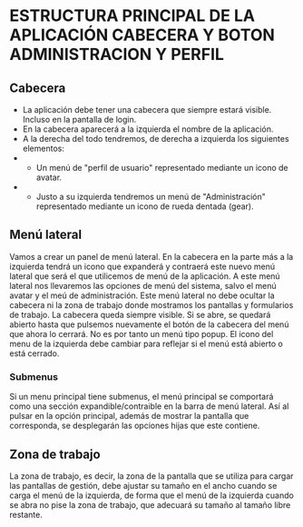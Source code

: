 # ESTRUCTURA PRINCIPAL DE LA APLICACIÓN CABECERA Y BOTON ADMINISTRACION Y PERFIL

## Cabecera
- La aplicación debe tener una cabecera que siempre estará visible. Incluso en la pantalla de login.
- En la cabecera aparecerá a la izquierda el nombre de la aplicación.
- A la derecha del todo tendremos, de derecha a izquierda los siguientes elementos:
- - Un menú de "perfil de usuario" representado mediante un icono de avatar.
- - Justo a su izquierda tendremos un menú de "Administración" representado mediante un icono de rueda dentada (gear).


## Menú lateral
Vamos a crear un panel de menú lateral.
En la cabecera en la parte más a la izquierda tendrá un icono que expanderá y contraerá este nuevo menú lateral que será el que utilicemos de menú de la aplicación.
A este menú lateral nos llevaremos las opciones de menú del sistema, salvo el menú avatar y el meú de administración.
Este menú lateral no debe ocultar la cabecera ni la zona de trabajo donde mostramos los pantallas y formularios de trabajo. La cabecera queda siempre visible.
Si  se abre, se quedará abierto hasta que pulsemos nuevamente el botón de la cabecera del menú que ahora lo cerrará. No es por tanto un menú tipo popup.
El icono del menu de la izquierda debe cambiar para reflejar si el menú está abierto o está cerrado.

### Submenus
Si un menu principal tiene submenus, el menú principal se comportará como una sección expandible/contraible en la barra de menú lateral. Así al pulsar en la opción principal, además de mostrar la pantalla que corresponda, se desplegarán las opciones hijas que este contiene. 

## Zona de trabajo
La zona de trabajo, es decir, la zona de la pantalla que se utiliza para cargar las pantallas de gestión, debe ajustar su tamaño en el ancho cuando se carga el menú de la izquierda, de forma que el menú de la izquierda cuando se abra no pise la zona de trabajo, que adecuará su tamaño al tamaño libre restante.
